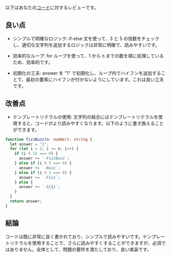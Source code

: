 以下はあなたの[コード](/journal/2025/07/practice_codes/fizzBuzz.ts)に対するレビューです。

## 良い点

- シンプルで明確なロジック: if-else 文を使って、3 と 5 の倍数をチェックし、適切な文字列を追加するロジックは非常に明確で、読みやすいです。

- 効率的なループ: for ループを使って、1 から n までの数を順に処理しているため、効率的です。

- 初期化の工夫: answer を "1" で初期化し、ループ内でハイフンを追加することで、最初の要素にハイフンが付かないようにしています。これは良い工夫です。

## 改善点

- テンプレートリテラルの使用: 文字列の結合にはテンプレートリテラルを使用すると、コードがより読みやすくなります。以下のように書き換えることができます。

```typescript
function fizzBuzz(n: number): string {
  let answer = "1";
  for (let i = 2; i <= n; i++) {
    if (i % 15 === 0) {
      answer += `-FizzBuzz`;
    } else if (i % 5 === 0) {
      answer += `-Buzz`;
    } else if (i % 3 === 0) {
      answer += `-Fizz`;
    } else {
      answer += `-${i}`;
    }
  }
  return answer;
}
```

## 結論

コードは既に非常に良く書かれており、シンプルで読みやすいです。テンプレートリテラルを使用することで、さらに読みやすくすることができますが、必須ではありません。全体として、問題の要件を満たしており、良い実装です。
